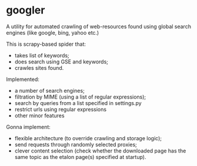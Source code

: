 googler
=======

A utility for automated crawling of web-resources found using global search engines (like google, bing, yahoo etc.)

This is scrapy-based spider that:
* takes list of keywords;
* does search using GSE and keywords;
* crawles sites found.

Implemented:
* a number of search engines;
* filtration by MIME (using a list of regular expressions);
* search by queries from a list specified in settings.py
* restrict urls using regular expressions
* other minor features

Gonna implement:
* flexible architecture (to override crawling and storage logic);
* send requests through randomly selected proxies;
* clever content selection (check whether the downloaded page has the same topic as the etalon page(s) specified at startup).
